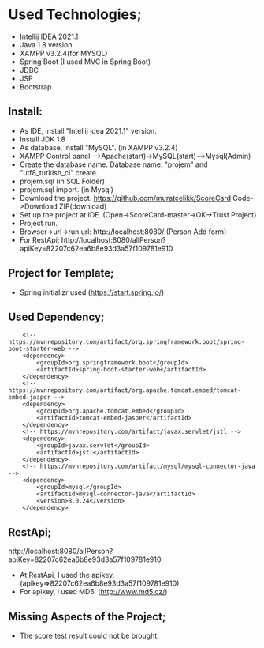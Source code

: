 # Used Technologies;
- Intellij IDEA 2021.1
- Java 1.8 version
- XAMPP v3.2.4(for MYSQL)
- Spring Boot (I used MVC in Spring Boot)
- JDBC
- JSP 
- Bootstrap

## Install:
- As IDE,  install "Intellij idea 2021.1" version.
- Install JDK 1.8
- As database, install "MySQL". (in XAMPP v3.2.4)
- XAMPP Control panel -->Apache(start)->MySQL(start)-->Mysql(Admin)
- Create the database name. Database name: "projem" and "utf8_turkish_ci" create.
- projem.sql (in SQL Folder) 
- projem.sql import. (in Mysql)
- Download the project. https://github.com/muratcelikk/ScoreCard  Code->Download ZIP(download)
- Set up the project at IDE. (Open->ScoreCard-master->OK->Trust Project)
- Project run.
- Browser->url->run url: http://localhost:8080/  (Person Add form)
- For RestApi; http://localhost:8080/allPerson?apiKey=82207c62ea6b8e93d3a57f109781e910

## Project for Template;
- Spring initializr used.(https://start.spring.io/)

## Used Dependency;
		<!-- https://mvnrepository.com/artifact/org.springframework.boot/spring-boot-starter-web -->
		<dependency>
			<groupId>org.springframework.boot</groupId>
			<artifactId>spring-boot-starter-web</artifactId>
		</dependency>
		<!-- https://mvnrepository.com/artifact/org.apache.tomcat.embed/tomcat-embed-jasper -->
		<dependency>
			<groupId>org.apache.tomcat.embed</groupId>
			<artifactId>tomcat-embed-jasper</artifactId>
		</dependency>
		<!-- https://mvnrepository.com/artifact/javax.servlet/jstl -->
		<dependency>
			<groupId>javax.servlet</groupId>
			<artifactId>jstl</artifactId>
		</dependency>
		<!-- https://mvnrepository.com/artifact/mysql/mysql-connector-java -->
		<dependency>
			<groupId>mysql</groupId>
			<artifactId>mysql-connector-java</artifactId>
			<version>8.0.24</version>
		</dependency>

## RestApi;
http://localhost:8080/allPerson?apiKey=82207c62ea6b8e93d3a57f109781e910
- At RestApi, I used the apikey. (apikey=>82207c62ea6b8e93d3a57f109781e910)
- For apikey, I used MD5. (http://www.md5.cz/)

## Missing Aspects of the Project;
- The score test result could not be brought.

